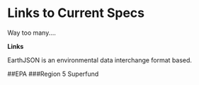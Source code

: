 # Links to Current Specs

Way too many....

__Links__

EarthJSON is an environmental data interchange format based.

##EPA
###Region 5 Superfund
